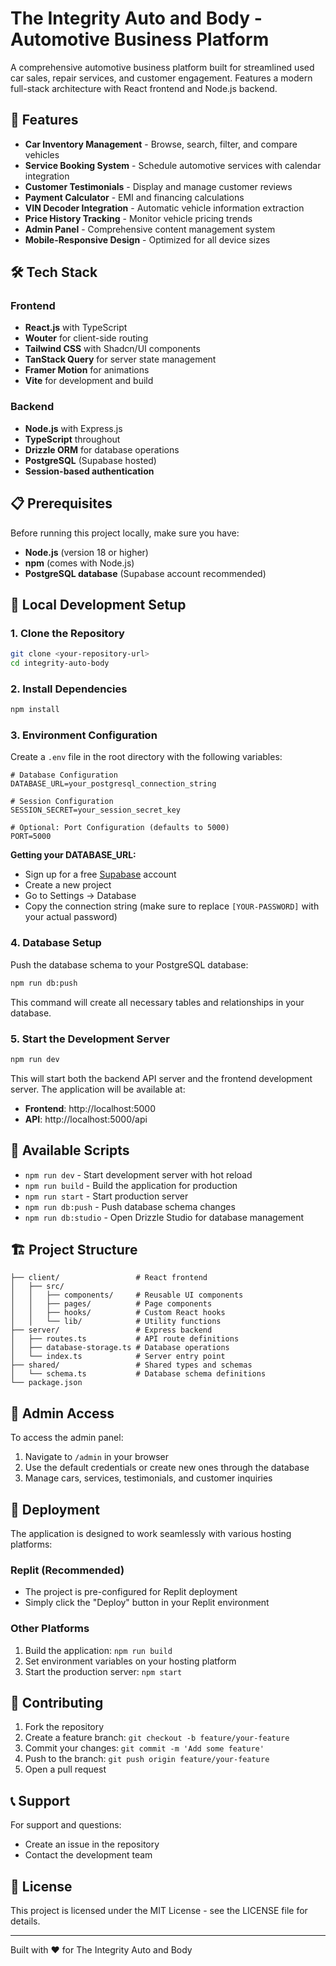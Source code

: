 # The Integrity Auto and Body - Automotive Business Platform

A comprehensive automotive business platform built for streamlined used car sales, repair services, and customer engagement. Features a modern full-stack architecture with React frontend and Node.js backend.

## 🚀 Features

- **Car Inventory Management** - Browse, search, filter, and compare vehicles
- **Service Booking System** - Schedule automotive services with calendar integration
- **Customer Testimonials** - Display and manage customer reviews
- **Payment Calculator** - EMI and financing calculations
- **VIN Decoder Integration** - Automatic vehicle information extraction
- **Price History Tracking** - Monitor vehicle pricing trends
- **Admin Panel** - Comprehensive content management system
- **Mobile-Responsive Design** - Optimized for all device sizes

## 🛠️ Tech Stack

### Frontend
- **React.js** with TypeScript
- **Wouter** for client-side routing
- **Tailwind CSS** with Shadcn/UI components
- **TanStack Query** for server state management
- **Framer Motion** for animations
- **Vite** for development and build

### Backend
- **Node.js** with Express.js
- **TypeScript** throughout
- **Drizzle ORM** for database operations
- **PostgreSQL** (Supabase hosted)
- **Session-based authentication**

## 📋 Prerequisites

Before running this project locally, make sure you have:

- **Node.js** (version 18 or higher)
- **npm** (comes with Node.js)
- **PostgreSQL database** (Supabase account recommended)

## 🔧 Local Development Setup

### 1. Clone the Repository

```bash
git clone <your-repository-url>
cd integrity-auto-body
```

### 2. Install Dependencies

```bash
npm install
```

### 3. Environment Configuration

Create a `.env` file in the root directory with the following variables:

```env
# Database Configuration
DATABASE_URL=your_postgresql_connection_string

# Session Configuration
SESSION_SECRET=your_session_secret_key

# Optional: Port Configuration (defaults to 5000)
PORT=5000
```

**Getting your DATABASE_URL:**
- Sign up for a free [Supabase](https://supabase.com) account
- Create a new project
- Go to Settings → Database
- Copy the connection string (make sure to replace `[YOUR-PASSWORD]` with your actual password)

### 4. Database Setup

Push the database schema to your PostgreSQL database:

```bash
npm run db:push
```

This command will create all necessary tables and relationships in your database.

### 5. Start the Development Server

```bash
npm run dev
```

This will start both the backend API server and the frontend development server. The application will be available at:

- **Frontend**: http://localhost:5000
- **API**: http://localhost:5000/api

## 📜 Available Scripts

- `npm run dev` - Start development server with hot reload
- `npm run build` - Build the application for production
- `npm run start` - Start production server
- `npm run db:push` - Push database schema changes
- `npm run db:studio` - Open Drizzle Studio for database management

## 🏗️ Project Structure

```
├── client/                 # React frontend
│   ├── src/
│   │   ├── components/     # Reusable UI components
│   │   ├── pages/          # Page components
│   │   ├── hooks/          # Custom React hooks
│   │   └── lib/            # Utility functions
├── server/                 # Express backend
│   ├── routes.ts           # API route definitions
│   ├── database-storage.ts # Database operations
│   └── index.ts            # Server entry point
├── shared/                 # Shared types and schemas
│   └── schema.ts           # Database schema definitions
└── package.json
```

## 🔐 Admin Access

To access the admin panel:

1. Navigate to `/admin` in your browser
2. Use the default credentials or create new ones through the database
3. Manage cars, services, testimonials, and customer inquiries

## 🚀 Deployment

The application is designed to work seamlessly with various hosting platforms:

### Replit (Recommended)
- The project is pre-configured for Replit deployment
- Simply click the "Deploy" button in your Replit environment

### Other Platforms
1. Build the application: `npm run build`
2. Set environment variables on your hosting platform
3. Start the production server: `npm start`

## 🤝 Contributing

1. Fork the repository
2. Create a feature branch: `git checkout -b feature/your-feature`
3. Commit your changes: `git commit -m 'Add some feature'`
4. Push to the branch: `git push origin feature/your-feature`
5. Open a pull request

## 📞 Support

For support and questions:
- Create an issue in the repository
- Contact the development team

## 📄 License

This project is licensed under the MIT License - see the LICENSE file for details.

---

Built with ❤️ for The Integrity Auto and Body